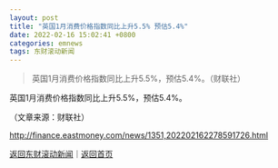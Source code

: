 ```yaml
---
layout: post
title: "英国1月消费价格指数同比上升5.5% 预估5.4%"
date: 2022-02-16 15:02:41 +0800
categories: emnews
tags: 东财滚动新闻
---
```

> 英国1月消费价格指数同比上升5.5%，预估5.4%。（财联社）

<p>英国1月消费价格指数同比上升5.5%，预估5.4%。</p><p class="em_media">（文章来源：财联社）</p>

<http://finance.eastmoney.com/news/1351,202202162278591726.html>

[返回东财滚动新闻](//finews.withounder.com/emnews/)｜[返回首页](//finews.withounder.com/)